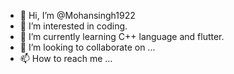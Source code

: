 - 👋 Hi, I’m @Mohansingh1922
- 👀 I’m interested in coding.
- 🌱 I’m currently learning C++ language and flutter.
- 💞️ I’m looking to collaborate on ...
- 📫 How to reach me ...

<!---
Mohansingh1922/Mohansingh1922 is a ✨ special ✨ repository because its `README.md` (this file) appears on your GitHub profile.
You can click the Preview link to take a look at your changes.
--->
